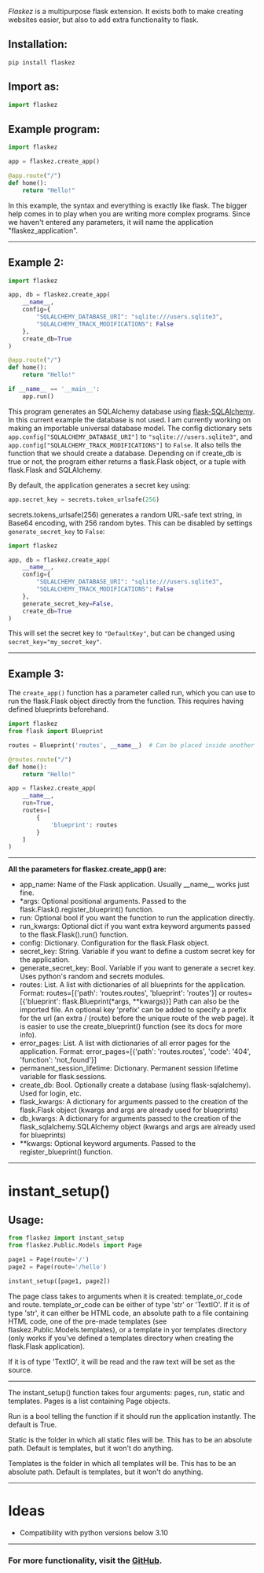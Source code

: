 *Flaskez* is a multipurpose flask extension. It exists both to make creating websites easier, but also to add extra functionality to flask.

Installation:
-
```shell
pip install flaskez
```

Import as:
-
```python
import flaskez
```

Example program:
-
```python
import flaskez

app = flaskez.create_app()

@app.route("/")
def home():
    return "Hello!"
```
In this example, the syntax and everything is exactly like flask.
The bigger help comes in to play when you are writing more complex programs.
Since we haven't entered any parameters, it will name the application "flaskez_application".

---
Example 2:
---
```python
import flaskez

app, db = flaskez.create_app(
    __name__,
    config={
        "SQLALCHEMY_DATABASE_URI": "sqlite:///users.sqlite3",
        "SQLALCHEMY_TRACK_MODIFICATIONS": False
    },
    create_db=True
)

@app.route("/")
def home():
    return "Hello!"

if __name__ == '__main__':
    app.run()
```
This program generates an SQLAlchemy database using [flask-SQLAlchemy](https://pypi.org/project/flask-sqlalchemy/).
In this current example the database is not used.
I am currently working on making an importable universal database model.
The config dictionary sets ``app.config["SQLALCHEMY_DATABASE_URI"]`` to ``"sqlite:///users.sqlite3"``, and ``app.config["SQLALCHEMY_TRACK_MODIFICATIONS"]`` to ``False``.
It also tells the function that we should create a database.
Depending on if create_db is true or not, the program either returns a flask.Flask object, or a tuple with flask.Flask and SQLAlchemy.

By default, the application generates a secret key using:

```python
app.secret_key = secrets.token_urlsafe(256)
```
secrets.tokens_urlsafe(256) generates a random URL-safe text string, in Base64 encoding, with 256 random bytes.
This can be disabled by settings ``generate_secret_key`` to ``False``:
```python
import flaskez

app, db = flaskez.create_app(
    __name__,
    config={
        "SQLALCHEMY_DATABASE_URI": "sqlite:///users.sqlite3",
        "SQLALCHEMY_TRACK_MODIFICATIONS": False
    },
    generate_secret_key=False,
    create_db=True
)
```
This will set the secret key to ``"DefaultKey"``, but can be changed using ``secret_key="my_secret_key"``.

---
Example 3:
---
The ``create_app()`` function has a parameter called run, which you can use to run the flask.Flask object directly from the function.
This requires having defined blueprints beforehand.
```python
import flaskez
from flask import Blueprint

routes = Blueprint('routes', __name__)  # Can be placed inside another file and then imported

@routes.route("/")
def home():
    return "Hello!"

app = flaskez.create_app(
    __name__,
    run=True,
    routes=[
        {
            'blueprint': routes
        }
    ]
)
```
---
**All the parameters for flaskez.create_app() are:**
* app_name: Name of the Flask application. Usually \_\_name__ works just fine.
* *args: Optional positional arguments. Passed to the flask.Flask().register_blueprint() function.
* run: Optional bool if you want the function to run the application directly.
* run_kwargs: Optional dict if you want extra keyword arguments passed to the flask.Flask().run() function.
* config: Dictionary. Configuration for the flask.Flask object.
* secret_key: String. Variable if you want to define a custom secret key for the application.
* generate_secret_key: Bool. Variable if you want to generate a secret key. Uses python's random and secrets modules.
* routes: List. A list with dictionaries of all blueprints for the application. Format: routes=[{'path': 'routes.routes', 'blueprint': 'routes'}] or routes=[{'blueprint': flask.Blueprint(*args, **kwargs)}] Path can also be the imported file. An optional key 'prefix' can be added to specify a prefix for the url (an extra / (route) before the unique route of the web page). It is easier to use the create_blueprint() function (see its docs for more info).
* error_pages: List. A list with dictionaries of all error pages for the application. Format: error_pages=[{'path': 'routes.routes', 'code': '404', 'function': 'not_found'}]
* permanent_session_lifetime: Dictionary. Permanent session lifetime variable for flask.sessions.
* create_db: Bool. Optionally create a database (using flask-sqlalchemy). Used for login, etc.
* flask_kwargs: A dictionary for arguments passed to the creation of the flask.Flask object (kwargs and args are already used for blueprints)
* db_kwargs: A dictionary for arguments passed to the creation of the flask_sqlalchemy.SQLAlchemy object (kwargs and args are already used for blueprints)
* **kwargs: Optional keyword arguments. Passed to the register_blueprint() function.
---
# instant_setup()
## Usage:
```python
from flaskez import instant_setup
from flaskez.Public.Models import Page

page1 = Page(route='/')
page2 = Page(route='/hello')

instant_setup([page1, page2])
```
The page class takes to arguments when it is created: template_or_code and route. template_or_code can be either of type 'str' or 'TextIO'.
If it is of type 'str', it can either be HTML code, an absolute path to a file containing HTML code, one of the pre-made templates (see flaskez.Public.Models.templates), or a template in yor templates directory (only works if you've defined a templates directory when creating the flask.Flask application).

If it is of type 'TextIO', it will be read and the raw text will be set as the source.

---
The instant_setup() function takes four arguments: pages, run, static and templates. Pages is a list containing Page objects.

Run is a bool telling the function if it should run the application instantly. The default is True.

Static is the folder in which all static files will be. This has to be an absolute path. Default is templates, but it won't do anything.

Templates is the folder in which all templates will be. This has to be an absolute path. Default is templates, but it won't do anything.

---
# Ideas
* Compatibility with python versions below 3.10

---
### For more functionality, visit the [GitHub](https://github.com/IHasBone/flaskez).
